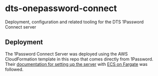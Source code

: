 # dts-onepassword-connect
Deployment, configuration and related tooling for the DTS 1Password Connect server

## Deployment

The 1Password Connect Server was deployed using the AWS CloudFormation template in this repo that comes directly from 1Password. Their [documentation for setting up the server](https://developer.1password.com/docs/connect/aws-ecs-fargate/) with [ECS on Fargate](https://docs.aws.amazon.com/AmazonECS/latest/developerguide/AWS_Fargate.html) was followed.
